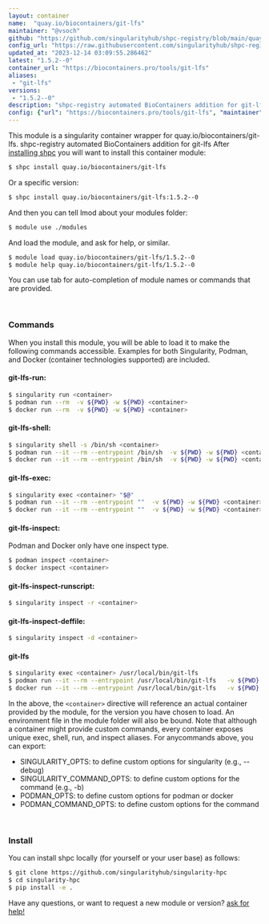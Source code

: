 ```yaml
---
layout: container
name:  "quay.io/biocontainers/git-lfs"
maintainer: "@vsoch"
github: "https://github.com/singularityhub/shpc-registry/blob/main/quay.io/biocontainers/git-lfs/container.yaml"
config_url: "https://raw.githubusercontent.com/singularityhub/shpc-registry/main/quay.io/biocontainers/git-lfs/container.yaml"
updated_at: "2023-12-14 03:09:55.286462"
latest: "1.5.2--0"
container_url: "https://biocontainers.pro/tools/git-lfs"
aliases:
 - "git-lfs"
versions:
 - "1.5.2--0"
description: "shpc-registry automated BioContainers addition for git-lfs"
config: {"url": "https://biocontainers.pro/tools/git-lfs", "maintainer": "@vsoch", "description": "shpc-registry automated BioContainers addition for git-lfs", "latest": {"1.5.2--0": "sha256:d906fd2d59a81179942cce1a5c6add2b6b9844a1ffb738cc9f74553d04978b2c"}, "tags": {"1.5.2--0": "sha256:d906fd2d59a81179942cce1a5c6add2b6b9844a1ffb738cc9f74553d04978b2c"}, "docker": "quay.io/biocontainers/git-lfs", "aliases": {"git-lfs": "/usr/local/bin/git-lfs"}}
---
```


This module is a singularity container wrapper for quay.io/biocontainers/git-lfs.
shpc-registry automated BioContainers addition for git-lfs
After [installing shpc](#install) you will want to install this container module:


```bash
$ shpc install quay.io/biocontainers/git-lfs
```

Or a specific version:

```bash
$ shpc install quay.io/biocontainers/git-lfs:1.5.2--0
```

And then you can tell lmod about your modules folder:

```bash
$ module use ./modules
```

And load the module, and ask for help, or similar.

```bash
$ module load quay.io/biocontainers/git-lfs/1.5.2--0
$ module help quay.io/biocontainers/git-lfs/1.5.2--0
```

You can use tab for auto-completion of module names or commands that are provided.

<br>

### Commands

When you install this module, you will be able to load it to make the following commands accessible.
Examples for both Singularity, Podman, and Docker (container technologies supported) are included.

#### git-lfs-run:

```bash
$ singularity run <container>
$ podman run --rm  -v ${PWD} -w ${PWD} <container>
$ docker run --rm  -v ${PWD} -w ${PWD} <container>
```

#### git-lfs-shell:

```bash
$ singularity shell -s /bin/sh <container>
$ podman run --it --rm --entrypoint /bin/sh  -v ${PWD} -w ${PWD} <container>
$ docker run --it --rm --entrypoint /bin/sh  -v ${PWD} -w ${PWD} <container>
```

#### git-lfs-exec:

```bash
$ singularity exec <container> "$@"
$ podman run --it --rm --entrypoint ""  -v ${PWD} -w ${PWD} <container> "$@"
$ docker run --it --rm --entrypoint ""  -v ${PWD} -w ${PWD} <container> "$@"
```

#### git-lfs-inspect:

Podman and Docker only have one inspect type.

```bash
$ podman inspect <container>
$ docker inspect <container>
```

#### git-lfs-inspect-runscript:

```bash
$ singularity inspect -r <container>
```

#### git-lfs-inspect-deffile:

```bash
$ singularity inspect -d <container>
```


#### git-lfs

```bash
$ singularity exec <container> /usr/local/bin/git-lfs
$ podman run --it --rm --entrypoint /usr/local/bin/git-lfs   -v ${PWD} -w ${PWD} <container> -c " $@"
$ docker run --it --rm --entrypoint /usr/local/bin/git-lfs   -v ${PWD} -w ${PWD} <container> -c " $@"
```



In the above, the `<container>` directive will reference an actual container provided
by the module, for the version you have chosen to load. An environment file in the
module folder will also be bound. Note that although a container
might provide custom commands, every container exposes unique exec, shell, run, and
inspect aliases. For anycommands above, you can export:

 - SINGULARITY_OPTS: to define custom options for singularity (e.g., --debug)
 - SINGULARITY_COMMAND_OPTS: to define custom options for the command (e.g., -b)
 - PODMAN_OPTS: to define custom options for podman or docker
 - PODMAN_COMMAND_OPTS: to define custom options for the command

<br>

### Install

You can install shpc locally (for yourself or your user base) as follows:

```bash
$ git clone https://github.com/singularityhub/singularity-hpc
$ cd singularity-hpc
$ pip install -e .
```

Have any questions, or want to request a new module or version? [ask for help!](https://github.com/singularityhub/singularity-hpc/issues)